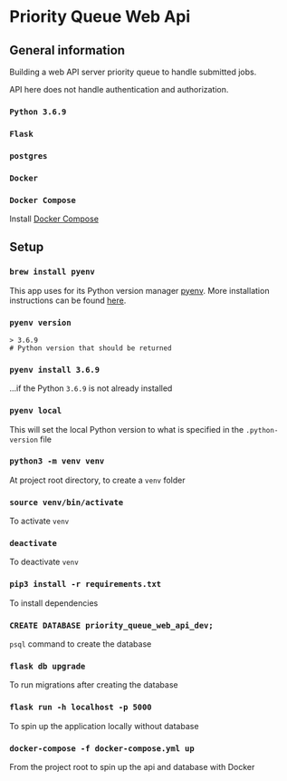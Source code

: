 # Priority Queue Web Api

## General information
Building a web API server priority queue to handle submitted jobs.

API here does not handle authentication and authorization.

### `Python 3.6.9`

### `Flask`

### `postgres`

### `Docker`

### `Docker Compose`
Install [Docker Compose](https://docs.docker.com/compose/install/)

## Setup

### `brew install pyenv`

This app uses for its Python version manager [pyenv](https://github.com/pyenv/pyenv#simple-python-version-management-pyenv). More installation instructions can be found [here](https://github.com/pyenv/pyenv#installation).

### `pyenv version`
```
> 3.6.9 
# Python version that should be returned
```

### `pyenv install 3.6.9`
...if the Python `3.6.9` is not already installed

### `pyenv local`
This will set the local Python version to what is specified in the `.python-version` file

### `python3 -m venv venv`
At project root directory, to create a `venv` folder

### `source venv/bin/activate`
To activate `venv`

### `deactivate`
To deactivate `venv`

### `pip3 install -r requirements.txt`
To install dependencies

### `CREATE DATABASE priority_queue_web_api_dev;`
`psql` command to create the database

### `flask db upgrade`
To run migrations after creating the database

### `flask run -h localhost -p 5000`
To spin up the application locally without database

### `docker-compose -f docker-compose.yml up`
From the project root to spin up the api and database with Docker
